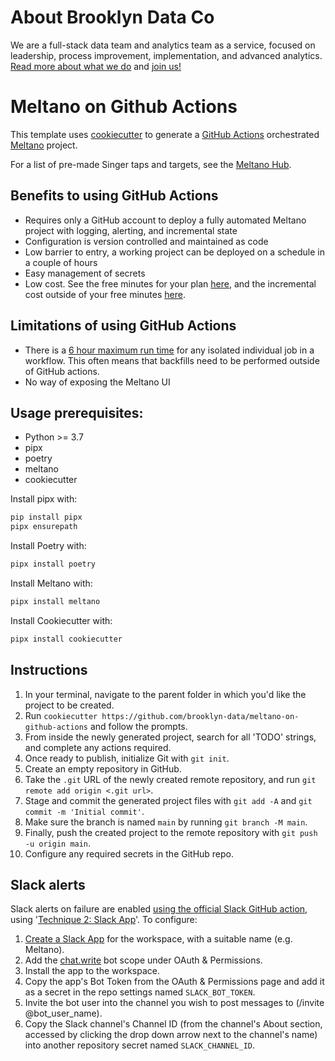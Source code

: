 # About Brooklyn Data Co
We are a full-stack data team and analytics team as a service, focused on leadership, process improvement, implementation, and advanced analytics. [Read more about what we do](https://brooklyndata.co/solution) and [join us!](https://brooklyndata.co/careers)

# Meltano on Github Actions

This template uses [cookiecutter](https://github.com/cookiecutter/cookiecutter) to generate a [GitHub Actions](https://github.com/features/actions) orchestrated [Meltano](https://meltano.com/) project.

For a list of pre-made Singer taps and targets, see the [Meltano Hub](https://hub.meltano.com/singer/taps/).

## Benefits to using GitHub Actions

- Requires only a GitHub account to deploy a fully automated Meltano project with logging, alerting, and incremental state
- Configuration is version controlled and maintained as code
- Low barrier to entry, a working project can be deployed on a schedule in a couple of hours
- Easy management of secrets
- Low cost. See the free minutes for your plan [here](https://docs.github.com/en/billing/managing-billing-for-github-actions/about-billing-for-github-actions#included-storage-and-minutes), and the incremental cost outside of your free minutes [here](https://docs.github.com/en/billing/managing-billing-for-github-actions/about-billing-for-github-actions#per-minute-rates).

## Limitations of using GitHub Actions

- There is a [6 hour maximum run time](https://docs.github.com/en/actions/learn-github-actions/usage-limits-billing-and-administration#usage-limits) for any isolated individual job in a workflow. This often means that backfills need to be performed outside of GitHub actions.
- No way of exposing the Meltano UI

## Usage prerequisites:
- Python >= 3.7
- pipx
- poetry
- meltano
- cookiecutter

Install pipx with:
```bash
pip install pipx
pipx ensurepath
```

Install Poetry with:
```bash
pipx install poetry
```

Install Meltano with:
```bash
pipx install meltano
```

Install Cookiecutter with:
```bash
pipx install cookiecutter
```

## Instructions

1. In your terminal, navigate to the parent folder in which you'd like the project to be created.
2. Run `cookiecutter https://github.com/brooklyn-data/meltano-on-github-actions` and follow the prompts.
3. From inside the newly generated project, search for all 'TODO' strings, and complete any actions required.
4. Once ready to publish, initialize Git with `git init`.
5. Create an empty repository in GitHub.
6. Take the `.git` URL of the newly created remote repository, and run `git remote add origin <.git url>`.
7. Stage and commit the generated project files with `git add -A` and `git commit -m 'Initial commit'`.
8. Make sure the branch is named `main` by running `git branch -M main`.
9. Finally, push the created project to the remote repository with `git push -u origin main`.
10. Configure any required secrets in the GitHub repo.

## Slack alerts
Slack alerts on failure are enabled [using the official Slack GitHub action](https://github.com/slackapi/slack-github-action), using '[Technique 2: Slack App](https://github.com/slackapi/slack-github-action#technique-2-slack-app)'. To configure:

1. [Create a Slack App](https://api.slack.com/apps) for the workspace, with a suitable name (e.g. Meltano).
2. Add the [chat.write](https://api.slack.com/scopes/chat:write) bot scope under OAuth & Permissions.
3. Install the app to the workspace.
4. Copy the app's Bot Token from the OAuth & Permissions page and add it as a secret in the repo settings named `SLACK_BOT_TOKEN`.
5. Invite the bot user into the channel you wish to post messages to (/invite @bot_user_name).
6. Copy the Slack channel's Channel ID (from the channel's About section, accessed by clicking the drop down arrow next to the channel's name) into another repository secret named `SLACK_CHANNEL_ID`.

